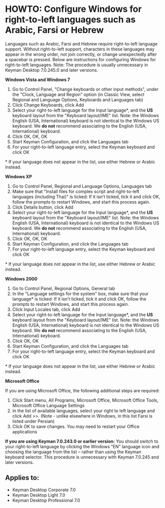 # HOWTO: Configure Windows for right-to-left languages such as Arabic, Farsi or Hebrew

<p>Languages such as Arabic, Farsi and Hebrew require right-to-left language support. Without right-to-left support, characters in these languages may appear in the wrong order, not join correctly, or change unexpectedly after a spacebar is pressed. Below are instructions for configuring Windows for right-to-left languages.  Note: The procedure is usually unnecessary in Keyman Desktop 7.0.245.0 and later versions.</p>

<p><b>Windows Vista and Windows 7</b></p>

<ol>
<li>Go to Control Panel, "Change keyboards or other input methods", under the "Clock, Language and Region" option (in Classic View, select Regional and Language Options, Keyboards and Languages tab)</li>
<li>Click Change Keyboards, click Add</li>
<li>Select your right-to-left language for the Input language*, and the <b>US</b> keyboard layout from the "Keyboard layout/IME" list. Note: the Windows English (USA, International) keyboard is not identical to the Windows US keyboard. We <b>do not</b> recommend associating to the English (USA, International) keyboard.</li>  
<li>Click OK, OK, OK</li>
<li>Start Keyman Configuration, and click the Languages tab</li>
<li>For your right-to-left language entry, select the Keyman keyboard and click OK</li>
</ol>

<p>* If your language does not appear in the list, use either Hebrew or Arabic instead.</p>

<p><b>Windows XP</b></p>

<ol>
<li>Go to Control Panel, Regional and Language Options, Languages tab</li>
<li>Make sure that "Install files for complex script and right-to-left languages (including Thai)" is ticked: If it isn't ticked, tick it and click OK, follow the prompts to restart Windows, and start this process again.</li>
<li>Click Details button, click Add</li>
<li>Select your right-to-left language for the Input language*, and the <b>US</b> keyboard layout from the "Keyboard layout/IME" list. Note: the Windows English (USA, International) keyboard is not identical to the Windows US keyboard. We <b>do not</b> recommend associating to the English (USA, International) keyboard.</li>  
<li>Click OK, OK, OK</li>
<li>Start Keyman Configuration, and click the Languages tab</li>
<li>For your right-to-left language entry, select the Keyman keyboard and click OK</li>
</ol>

<p>* If your language does not appear in the list, use either Hebrew or Arabic instead.</p>

<p><b>Windows 2000</b></p>

<ol>
<li>Go to Control Panel, Regional Options, General tab</li>
<li>In the "Language settings for the system" box, make sure that your language* is ticked: If it isn't ticked, tick it and click OK, follow the prompts to restart Windows, and start this process again.</li>
<li>Click Input Locales tab, click Add</li>
<li>Select your right-to-left language for the Input language*, and the <b>US</b> keyboard layout from the "Keyboard layout/IME" list. Note: the Windows English (USA, International) keyboard is not identical to the Windows US keyboard. We <b>do not</b> recommend associating to the English (USA, International) keyboard.</li>  
<li>Click OK, OK</li>
<li>Start Keyman Configuration, and click the Languages tab</li>
<li>For your right-to-left language entry, select the Keyman keyboard and click OK</li>
</ol>

<p>* If your language does not appear in the list, use either Hebrew or Arabic instead.</p>

<p><b>Microsoft Office</b></p>

<p>If you are using Microsoft Office, the following additional steps are required:</p>

<ol>
<li>Click Start menu, All Programs, Microsoft Office, Microsoft Office Tools, Microsoft Office  Language Settings</li>
<li>In the list of available languages, select your right to left language and click Add &gt;&gt;.  (Note - unlike elsewhere in Windows, in this list Farsi is listed under Persian)</li>
<li>Click OK to save changes.  You may need to restart your Office applications</li>
</ol>

<p><b>If you are using Keyman 7.0.243.0 or earlier version:</b> You should switch to your right-to-left language by clicking the Windows “EN” language icon and choosing the language from the list – rather than using the Keyman keyboard selector.  This procedure is unnecessary with Keyman 7.0.245 and later versions.</p>


## Applies to:
 * Keyman Desktop Corporate 7.0
 * Keyman Desktop Light 7.0
 * Keyman Desktop Professional 7.0
